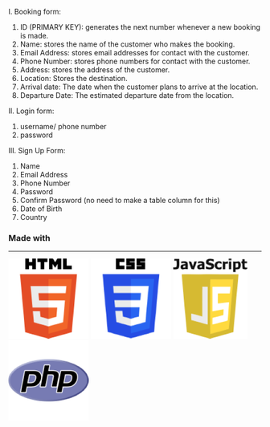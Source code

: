 I. Booking form:

  1. ID (PRIMARY KEY): generates the next number whenever a new booking is made.<br>
  2. Name: stores the name of the customer who makes the booking.<br>
  3. Email Address: stores email addresses for contact with the customer.<br>
  4. Phone Number: stores phone numbers for contact with the customer.<br>
  5. Address: stores the address of the customer.<br>
  6. Location: Stores the destination.<br>
  7. Arrival date: The date when the customer plans to arrive at the location.<br>
  8. Departure Date: The estimated departure date from the location.<be>

II. Login form:

  1. username/ phone number
  2. password

III. Sign Up Form:

  1. Name
  2. Email Address
  3. Phone Number
  4. Password
  5. Confirm Password (no need to make a table column for this)
  6. Date of Birth
  7. Country

### Made with

---

![HTML5](Logo/HTML5.png)
![CSS](Logo/CSS.png)
![JS](Logo/JavaScript.png)
![PHP](Logo/php.png)
